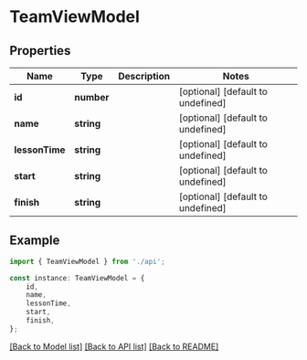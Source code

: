 # TeamViewModel


## Properties

Name | Type | Description | Notes
------------ | ------------- | ------------- | -------------
**id** | **number** |  | [optional] [default to undefined]
**name** | **string** |  | [optional] [default to undefined]
**lessonTime** | **string** |  | [optional] [default to undefined]
**start** | **string** |  | [optional] [default to undefined]
**finish** | **string** |  | [optional] [default to undefined]

## Example

```typescript
import { TeamViewModel } from './api';

const instance: TeamViewModel = {
    id,
    name,
    lessonTime,
    start,
    finish,
};
```

[[Back to Model list]](../README.md#documentation-for-models) [[Back to API list]](../README.md#documentation-for-api-endpoints) [[Back to README]](../README.md)
